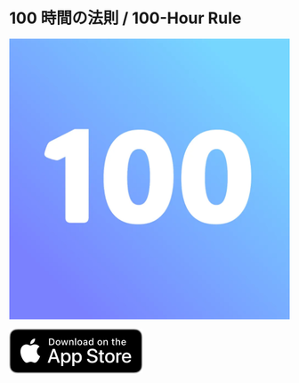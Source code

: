 # 100 時間の法則 / 100-Hour Rule

<img id="app_icon_big"
src="../../../images/apps/100-Hour Rule.webp"
alt="100 時間の法則 / 100-Hour Rule"
/>

<a href="https://apps.apple.com/us/app/100-hour-rule/id6517349655?itsct=apps_box_link&itscg=30200">
  <img id="app_store_badge_big"
    src="../../../images/app_store.svg"
    alt="App Store"
  />
</a>
